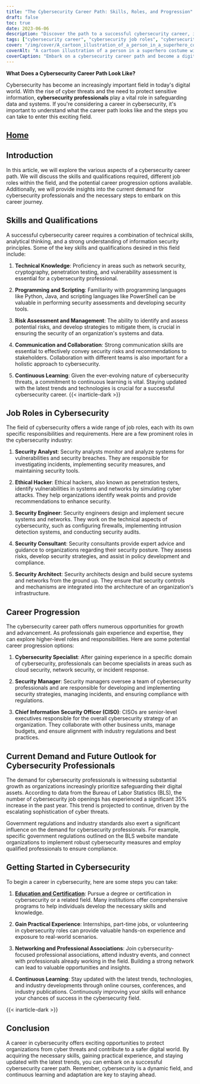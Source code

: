 ```yaml
---
title: "The Cybersecurity Career Path: Skills, Roles, and Progression"
draft: false
toc: true
date: 2023-06-06
description: "Discover the path to a successful cybersecurity career, including skills required, various job roles, and opportunities for advancement."
tags: ["cybersecurity career", "cybersecurity job roles", "cybersecurity skills", "career progression", "cybersecurity demand", "cybersecurity education", "cybersecurity certifications", "networking in cybersecurity", "continuous learning", "cybersecurity trends", "cybersecurity industry", "technical knowledge", "programming skills", "risk assessment", "communication skills", "ethical hacking", "security analyst", "security engineer", "security consultant", "security architect", "cybersecurity specialist", "security manager", "CISO", "cybersecurity regulations", "cybersecurity job market", "starting a cybersecurity career", "cybersecurity qualifications", "cybersecurity experience", "professional associations in cybersecurity", "cybersecurity networking", "latest cybersecurity trends"]
cover: "/img/cover/A_cartoon_illustration_of_a_person_in_a_superhero_costume.png"
coverAlt: "A cartoon illustration of a person in a superhero costume with a shield and lock symbols, representing cybersecurity."
coverCaption: "Embark on a cybersecurity career path and become a digital defender."
---
```


**What Does a Cybersecurity Career Path Look Like?**

Cybersecurity has become an increasingly important field in today's digital world. With the rise of cyber threats and the need to protect sensitive information, **cybersecurity professionals** play a vital role in safeguarding data and systems. If you're considering a career in cybersecurity, it's important to understand what the career path looks like and the steps you can take to enter this exciting field.

## [Home](/cyber-security-career-playbook-start/)

## Introduction

In this article, we will explore the various aspects of a cybersecurity career path. We will discuss the skills and qualifications required, different job roles within the field, and the potential career progression options available. Additionally, we will provide insights into the current demand for cybersecurity professionals and the necessary steps to embark on this career journey.

## Skills and Qualifications

A successful cybersecurity career requires a combination of technical skills, analytical thinking, and a strong understanding of information security principles. Some of the key skills and qualifications desired in this field include:

1. **Technical Knowledge**: Proficiency in areas such as network security, cryptography, penetration testing, and vulnerability assessment is essential for a cybersecurity professional.

2. **Programming and Scripting**: Familiarity with programming languages like Python, Java, and scripting languages like PowerShell can be valuable in performing security assessments and developing security tools.

3. **Risk Assessment and Management**: The ability to identify and assess potential risks, and develop strategies to mitigate them, is crucial in ensuring the security of an organization's systems and data.

4. **Communication and Collaboration**: Strong communication skills are essential to effectively convey security risks and recommendations to stakeholders. Collaboration with different teams is also important for a holistic approach to cybersecurity.

5. **Continuous Learning**: Given the ever-evolving nature of cybersecurity threats, a commitment to continuous learning is vital. Staying updated with the latest trends and technologies is crucial for a successful cybersecurity career.
{{< inarticle-dark >}}
## Job Roles in Cybersecurity

The field of cybersecurity offers a wide range of job roles, each with its own specific responsibilities and requirements. Here are a few prominent roles in the cybersecurity industry:

1. **Security Analyst**: Security analysts monitor and analyze systems for vulnerabilities and security breaches. They are responsible for investigating incidents, implementing security measures, and maintaining security tools.

2. **Ethical Hacker**: Ethical hackers, also known as penetration testers, identify vulnerabilities in systems and networks by simulating cyber attacks. They help organizations identify weak points and provide recommendations to enhance security.

3. **Security Engineer**: Security engineers design and implement secure systems and networks. They work on the technical aspects of cybersecurity, such as configuring firewalls, implementing intrusion detection systems, and conducting security audits.

4. **Security Consultant**: Security consultants provide expert advice and guidance to organizations regarding their security posture. They assess risks, develop security strategies, and assist in policy development and compliance.

5. **Security Architect**: Security architects design and build secure systems and networks from the ground up. They ensure that security controls and mechanisms are integrated into the architecture of an organization's infrastructure.

## Career Progression

The cybersecurity career path offers numerous opportunities for growth and advancement. As professionals gain experience and expertise, they can explore higher-level roles and responsibilities. Here are some potential career progression options:

1. **Cybersecurity Specialist**: After gaining experience in a specific domain of cybersecurity, professionals can become specialists in areas such as cloud security, network security, or incident response.

2. **Security Manager**: Security managers oversee a team of cybersecurity professionals and are responsible for developing and implementing security strategies, managing incidents, and ensuring compliance with regulations.

3. **Chief Information Security Officer (CISO)**: CISOs are senior-level executives responsible for the overall cybersecurity strategy of an organization. They collaborate with other business units, manage budgets, and ensure alignment with industry regulations and best practices.

## Current Demand and Future Outlook for Cybersecurity Professionals

The demand for cybersecurity professionals is witnessing substantial growth as organizations increasingly prioritize safeguarding their digital assets. According to data from the Bureau of Labor Statistics (BLS), the number of cybersecurity job openings has experienced a significant 35% increase in the past year. This trend is projected to continue, driven by the escalating sophistication of cyber threats.

Government regulations and industry standards also exert a significant influence on the demand for cybersecurity professionals. For example, specific government regulations outlined on the BLS website mandate organizations to implement robust cybersecurity measures and employ qualified professionals to ensure compliance.

## Getting Started in Cybersecurity

To begin a career in cybersecurity, here are some steps you can take:

1. [**Education and Certification**](/cyber-security-career-playbook/getting-started-with-a-career-in-cybersecurity/cybersecurity-training-online-programs-video-courses-and-books/): Pursue a degree or certification in cybersecurity or a related field. Many institutions offer comprehensive programs to help individuals develop the necessary skills and knowledge.

2. **Gain Practical Experience**: Internships, part-time jobs, or volunteering in cybersecurity roles can provide valuable hands-on experience and exposure to real-world scenarios.

3. **Networking and Professional Associations**: Join cybersecurity-focused professional associations, attend industry events, and connect with professionals already working in the field. Building a strong network can lead to valuable opportunities and insights.

4. **Continuous Learning**: Stay updated with the latest trends, technologies, and industry developments through online courses, conferences, and industry publications. Continuously improving your skills will enhance your chances of success in the cybersecurity field.

{{< inarticle-dark >}}
## Conclusion

A career in cybersecurity offers exciting opportunities to protect organizations from cyber threats and contribute to a safer digital world. By acquiring the necessary skills, gaining practical experience, and staying updated with the latest trends, you can embark on a successful cybersecurity career path. Remember, cybersecurity is a dynamic field, and continuous learning and adaptation are key to staying ahead.